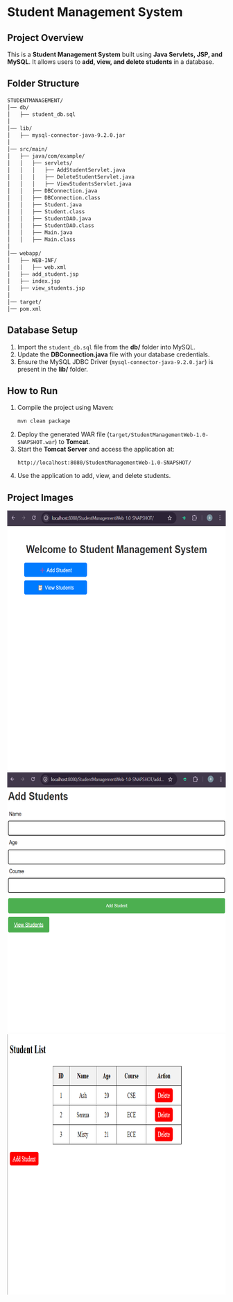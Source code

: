 # Student Management System

## Project Overview
This is a **Student Management System** built using **Java Servlets, JSP, and MySQL**. It allows users to **add, view, and delete students** in a database.

## Folder Structure
```
STUDENTMANAGEMENT/
│── db/
│   ├── student_db.sql
│
│── lib/
│   ├── mysql-connector-java-9.2.0.jar
│
│── src/main/
│   ├── java/com/example/
│   │   ├── servlets/
│   │   │   ├── AddStudentServlet.java
│   │   │   ├── DeleteStudentServlet.java
│   │   │   ├── ViewStudentsServlet.java
│   │   ├── DBConnection.java
│   │   ├── DBConnection.class
│   │   ├── Student.java
│   │   ├── Student.class
│   │   ├── StudentDAO.java
│   │   ├── StudentDAO.class
│   │   ├── Main.java
│   │   ├── Main.class
│
│── webapp/
│   ├── WEB-INF/
│   │   ├── web.xml
│   ├── add_student.jsp
│   ├── index.jsp
│   ├── view_students.jsp
│
│── target/
│── pom.xml
```

## Database Setup
1. Import the `student_db.sql` file from the **db/** folder into MySQL.
2. Update the **DBConnection.java** file with your database credentials.
3. Ensure the MySQL JDBC Driver (`mysql-connector-java-9.2.0.jar`) is present in the **lib/** folder.

## How to Run
1. Compile the project using Maven:
   ```sh
   mvn clean package
   ```
2. Deploy the generated WAR file (`target/StudentManagementWeb-1.0-SNAPSHOT.war`) to **Tomcat**.
3. Start the **Tomcat Server** and access the application at:
   ```
   http://localhost:8080/StudentManagementWeb-1.0-SNAPSHOT/
   ```
4. Use the application to add, view, and delete students.

## Project Images
<img src="https://github.com/Rajasreesingamshetty5geetha/StudentManagement/blob/main/images/img2.png" alt="Alt Text" width="600" height="600">
<img src="https://github.com/Rajasreesingamshetty5geetha/StudentManagement/blob/main/images/img3.png" alt="Alt Text" width="600" height="600">
<img src="https://github.com/Rajasreesingamshetty5geetha/StudentManagement/blob/main/images/img1.png" alt="Alt Text" width="600" height="600">


